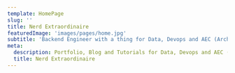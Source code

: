 ```yaml
---
template: HomePage
slug: ''
title: Nerd Extraordinaire
featuredImage: 'images/pages/home.jpg'
subtitle: 'Backend Engineer with a thing for Data, Devops and AEC (Architecture, Engineering and Construction)'
meta:
  description: Portfolio, Blog and Tutorials for Data, Devops and AEC (Architecture, Engineering and Construction).
  title: Nerd Extraordinaire
---
```

